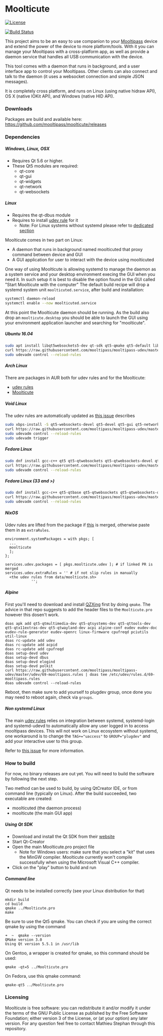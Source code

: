 Moolticute
==========

[![License](https://img.shields.io/badge/license-GPLv3%2B-blue.svg)](http://www.gnu.org/licenses/gpl.html)

[![Build Status](https://travis-ci.org/mooltipass/moolticute.svg?branch=master)](https://travis-ci.org/mooltipass/moolticute)

This project aims to be an easy to use companion to your [Mooltipass](http://www.themooltipass.com) device and extend
the power of the device to more platform/tools.
With it you can manage your Mooltipass with a cross-platform app, as well as provide a daemon service that
handles all USB communication with the device.

This tool comes with a daemon that runs in background, and a user interface app to control your Mooltipass.
Other clients can also connect and talk to the daemon (it uses a websocket connection and simple JSON messages).

It is completely cross platform, and runs on Linux (using native hidraw API), OS X (native IOKit API), and Windows (native HID API).

### Downloads
Packages are build and available here: https://github.com/mooltipass/moolticute/releases

### Dependencies

##### Windows, Linux, OSX
 - Requires Qt 5.6 or higher.
 - These Qt5 modules are required:
   - qt-core
   - qt-gui
   - qt-widgets
   - qt-network
   - qt-websockets

##### Linux
 - Requires the qt-dbus module
 - Requires to install [udev rule](https://github.com/mooltipass/mooltipass-udev) for it
   - Note: For Linux systems without systemd please refer to [dedicated section](#non-systemd-linux)

Moolticute comes in two part on Linux:
  - A daemon that runs in background named moolticuted that proxy
    command between device and GUI
  - A GUI application for user to interact with the device using moolticuted

One way of using Moolticute is allowing systemd to manage the daemon
as a system service and your desktop environment execing the GUI when
you need it. In such setup it is best to disable the option found in
the GUI called "Start Moolticute with the computer"
The default build recipe will drop a systemd system unit
`moolticuted.service`, after build and installation:

```bash
systemctl daemon-reload
systemctl enable --now moolticuted.service
```

At this point the Moolticute daemon should be running. As the build
also drop an `moolticute.desktop` you should be able to launch the GUI
using your environment application launcher and searching for "moolticute".

##### Ubuntu 16.04
```bash
sudo apt install libqt5websockets5-dev qt-sdk qt5-qmake qt5-default libudev-dev
curl https://raw.githubusercontent.com/mooltipass/mooltipass-udev/master/udev/69-mooltipass.rules | sudo tee /etc/udev/rules.d/69-mooltipass.rules
sudo udevadm control --reload-rules
```

##### Arch Linux

There are packages in AUR both for udev rules and for the Moolticute:
  - [udev rules](https://aur.archlinux.org/packages/mooltipass-udev/)
  - [Moolticute](https://aur.archlinux.org/packages/moolticute/)

##### Void Linux

The udev rules are automatically updated as [this
issue](https://github.com/mooltipass/mooltipass-udev/pull/3) describes
```bash
sudo xbps-install -S qt5-websockets-devel qt5-devel qt5-gui qt5-network qt5-widgets qt5-qmake
curl https://raw.githubusercontent.com/mooltipass/mooltipass-udev/master/udev/69-mooltipass.rules | sudo tee /etc/udev/rules.d/69-mooltipass.rules && sudo sed -i 's/TAG+="uaccess"/GROUP="plugdev"/g' /etc/udev/rules.d/69-mooltipass.rules
sudo udevadm control --reload-rules
sudo udevadm trigger
```

##### Fedora Linux
```bash
sudo dnf install gcc-c++ qt5 qt5-qtwebsockets qt5-qtwebsockets-devel qt5-qttools-devel systemd-devel
curl https://raw.githubusercontent.com/mooltipass/mooltipass-udev/master/udev/69-mooltipass.rules | sudo tee /etc/udev/rules.d/69-mooltipass.rules
sudo udevadm control --reload-rules
```

##### Fedora Linux (33 and >)
```bash
sudo dnf install gcc-c++ qt5-qtbase qt5-qtwebsockets qt5-qtwebsockets-devel qt5-qttools-devel systemd-devel
curl https://raw.githubusercontent.com/mooltipass/mooltipass-udev/master/udev/69-mooltipass.rules | sudo tee /etc/udev/rules.d/69-mooltipass.rules
sudo udevadm control --reload-rules
```

##### NixOS
Udev rules are lifted from the package if [this](https://github.com/NixOS/nixpkgs/pull/154355) is merged, otherwise paste them in as `extraRules`.
```
environment.systemPackages = with pkgs; [
  ...
  moolticute
  ];
};

services.udev.packages = [ pkgs.moolticute.udev ]; # if linked PR is merged
services.udev.extraRules = '' # if not slip rules in manually
  <the udev rules from data/moolticute.sh>
            '';
```

##### Alpine
First you'll need to download and install [QZXing](https://github.com/ftylitak/qzxing) first by doing `qmake`.
The advice in that repo suggests to add the header files to the `Moolticute.pro` however this dosen't work.
```
doas apk add qt5-qtmultimedia-dev qt5-qtsystems-dev qt5-qttools-dev qt5-qtx11extras-dev qt5-qtwayland-dev acpi alpine-conf eudev eudev-doc eudev-rule-generator eudev-openrc linux-firmware cpufreqd pciutils util-linux
doas rc-update add udev
doas rc-update add acpid
doas rc-update add cpufreqd
doas setup-devd udev
doas setup-devd dbus
doas setup-devd elogind
doas setup-devd polkit
curl https://raw.githubusercontent.com/mooltipass/mooltipass-udev/master/udev/69-mooltipass.rules | doas tee /etc/udev/rules.d/69-mooltipass.rules
doas udevadm control --reload-rules
```
Reboot, then make sure to add yourself to plugdev group, once done you may need to reboot again, check via `groups`.

##### Non systemd Linux
The main [udev rules](https://github.com/mooltipass/mooltipass-udev)
relies on integration between systemd, systemd-login and systemd-udevd
to automatically allow any user logged in to access mooltipass devices.
This will not work on Linux ecosystem without systemd, one
workaround is to change the `TAG+="uaccess"` to
`GROUP="plugdev"` and add your interactive user to this group.

Refer to [this
issue](https://github.com/mooltipass/mooltipass-udev/pull/3) for more information.

### How to build

For now, no binary releases are out yet. You will need to build the software by following the next step.

Two method can be used to build, by using QtCreator IDE, or from command line (typically on Linux). After the build succeeded, two executable are created:
 - moolticuted (the daemon process)
 - moolticute (the main GUI app)

##### Using Qt SDK

 - Download and install the Qt SDK from their [website](http://qt.io)
 - Start Qt-Creator
 - Open the main Moolticute.pro project file
    - Note for Windows users: make sure that you select a "kit" that uses the MinGW compiler.
      Moolticute currently won't compile successfully when using the Microsoft Visual C++ compiler.
 - Click on the "play" button to build and run

##### Command line

Qt needs to be installed correctly (see your Linux distribution for that)

```
mkdir build
cd build
qmake ../Moolticute.pro
make
```

Be sure to use the Qt5 qmake. You can check if you are using the correct qmake by using the command
```
➜  ~  qmake --version
QMake version 3.0
Using Qt version 5.5.1 in /usr/lib
```

On Gentoo, a wrapper is created for qmake, so this command should be used:
```
qmake -qt=5 ../Moolticute.pro
```

On Fedora, use this qmake command:
```
qmake-qt5 ../Moolticute.pro
```

### Licensing

Moolticute is free software: you can redistribute it and/or modify it under the terms of the GNU Public License as published by the Free Software Foundation; either version 3 of the License, or (at your option) any later version.
For any question feel free to contact Mathieu Stephan through this repository.
